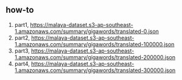 ## how-to

1. part1, https://malaya-dataset.s3-ap-southeast-1.amazonaws.com/summary/gigawords/translated-0.json
2. part2, https://malaya-dataset.s3-ap-southeast-1.amazonaws.com/summary/gigawords/translated-100000.json
3. part3, https://malaya-dataset.s3-ap-southeast-1.amazonaws.com/summary/gigawords/translated-200000.json
4. part4, https://malaya-dataset.s3-ap-southeast-1.amazonaws.com/summary/gigawords/translated-300000.json